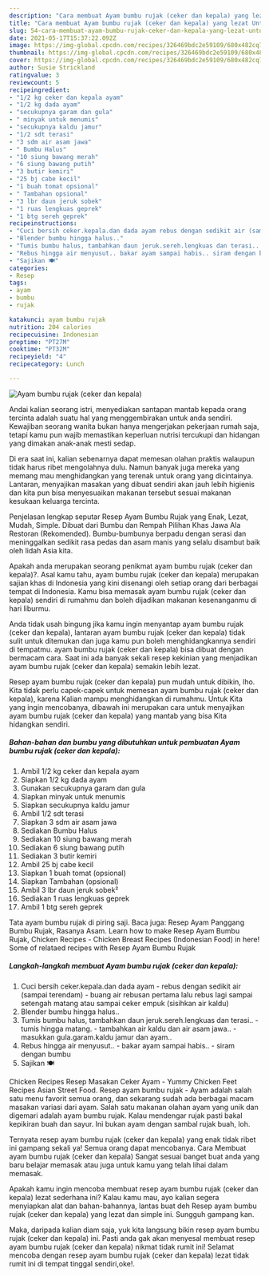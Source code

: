 ```yaml
---
description: "Cara membuat Ayam bumbu rujak (ceker dan kepala) yang lezat Untuk Jualan"
title: "Cara membuat Ayam bumbu rujak (ceker dan kepala) yang lezat Untuk Jualan"
slug: 54-cara-membuat-ayam-bumbu-rujak-ceker-dan-kepala-yang-lezat-untuk-jualan
date: 2021-05-17T15:37:22.092Z
image: https://img-global.cpcdn.com/recipes/326469bdc2e59109/680x482cq70/ayam-bumbu-rujak-ceker-dan-kepala-foto-resep-utama.jpg
thumbnail: https://img-global.cpcdn.com/recipes/326469bdc2e59109/680x482cq70/ayam-bumbu-rujak-ceker-dan-kepala-foto-resep-utama.jpg
cover: https://img-global.cpcdn.com/recipes/326469bdc2e59109/680x482cq70/ayam-bumbu-rujak-ceker-dan-kepala-foto-resep-utama.jpg
author: Susie Strickland
ratingvalue: 3
reviewcount: 5
recipeingredient:
- "1/2 kg ceker dan kepala ayam"
- "1/2 kg dada ayam"
- "secukupnya garam dan gula"
- " minyak untuk menumis"
- "secukupnya kaldu jamur"
- "1/2 sdt terasi"
- "3 sdm air asam jawa"
- " Bumbu Halus"
- "10 siung bawang merah"
- "6 siung bawang putih"
- "3 butir kemiri"
- "25 bj cabe kecil"
- "1 buah tomat opsional"
- " Tambahan opsional"
- "3 lbr daun jeruk sobek"
- "1 ruas lengkuas geprek"
- "1 btg sereh geprek"
recipeinstructions:
- "Cuci bersih ceker.kepala.dan dada ayam rebus dengan sedikit air (sampai terendam) buang air rebusan pertama lalu rebus lagi sampai setengah matang atau sampai ceker empuk (sisihkan air kaldu)"
- "Blender bumbu hingga halus.."
- "Tumis bumbu halus, tambahkan daun jeruk.sereh.lengkuas dan terasi.. tumis hingga matang. tambahkan air kaldu dan air asam jawa.. masukkan gula.garam.kaldu jamur dan ayam.."
- "Rebus hingga air menyusut.. bakar ayam sampai habis.. siram dengan bumbu"
- "Sajikan 🍽"
categories:
- Resep
tags:
- ayam
- bumbu
- rujak

katakunci: ayam bumbu rujak 
nutrition: 204 calories
recipecuisine: Indonesian
preptime: "PT27M"
cooktime: "PT32M"
recipeyield: "4"
recipecategory: Lunch

---
```



![Ayam bumbu rujak (ceker dan kepala)](https://img-global.cpcdn.com/recipes/326469bdc2e59109/680x482cq70/ayam-bumbu-rujak-ceker-dan-kepala-foto-resep-utama.jpg)

Andai kalian seorang istri, menyediakan santapan mantab kepada orang tercinta adalah suatu hal yang menggembirakan untuk anda sendiri. Kewajiban seorang  wanita bukan hanya mengerjakan pekerjaan rumah saja, tetapi kamu pun wajib memastikan keperluan nutrisi tercukupi dan hidangan yang dimakan anak-anak mesti sedap.

Di era  saat ini, kalian sebenarnya dapat memesan olahan praktis walaupun tidak harus ribet mengolahnya dulu. Namun banyak juga mereka yang memang mau menghidangkan yang terenak untuk orang yang dicintainya. Lantaran, menyajikan masakan yang dibuat sendiri akan jauh lebih higienis dan kita pun bisa menyesuaikan makanan tersebut sesuai makanan kesukaan keluarga tercinta. 

Penjelasan lengkap seputar Resep Ayam Bumbu Rujak yang Enak, Lezat, Mudah, Simple. Dibuat dari Bumbu dan Rempah Pilihan Khas Jawa Ala Restoran (Rekomended). Bumbu-bumbunya berpadu dengan serasi dan meninggalkan sedikit rasa pedas dan asam manis yang selalu disambut baik oleh lidah Asia kita.

Apakah anda merupakan seorang penikmat ayam bumbu rujak (ceker dan kepala)?. Asal kamu tahu, ayam bumbu rujak (ceker dan kepala) merupakan sajian khas di Indonesia yang kini disenangi oleh setiap orang dari berbagai tempat di Indonesia. Kamu bisa memasak ayam bumbu rujak (ceker dan kepala) sendiri di rumahmu dan boleh dijadikan makanan kesenanganmu di hari liburmu.

Anda tidak usah bingung jika kamu ingin menyantap ayam bumbu rujak (ceker dan kepala), lantaran ayam bumbu rujak (ceker dan kepala) tidak sulit untuk ditemukan dan juga kamu pun boleh menghidangkannya sendiri di tempatmu. ayam bumbu rujak (ceker dan kepala) bisa dibuat dengan bermacam cara. Saat ini ada banyak sekali resep kekinian yang menjadikan ayam bumbu rujak (ceker dan kepala) semakin lebih lezat.

Resep ayam bumbu rujak (ceker dan kepala) pun mudah untuk dibikin, lho. Kita tidak perlu capek-capek untuk memesan ayam bumbu rujak (ceker dan kepala), karena Kalian mampu menghidangkan di rumahmu. Untuk Kita yang ingin mencobanya, dibawah ini merupakan cara untuk menyajikan ayam bumbu rujak (ceker dan kepala) yang mantab yang bisa Kita hidangkan sendiri.

<!--inarticleads1-->

##### Bahan-bahan dan bumbu yang dibutuhkan untuk pembuatan Ayam bumbu rujak (ceker dan kepala):

1. Ambil 1/2 kg ceker dan kepala ayam
1. Siapkan 1/2 kg dada ayam
1. Gunakan secukupnya garam dan gula
1. Siapkan  minyak untuk menumis
1. Siapkan secukupnya kaldu jamur
1. Ambil 1/2 sdt terasi
1. Siapkan 3 sdm air asam jawa
1. Sediakan  Bumbu Halus
1. Sediakan 10 siung bawang merah
1. Sediakan 6 siung bawang putih
1. Sediakan 3 butir kemiri
1. Ambil 25 bj cabe kecil
1. Siapkan 1 buah tomat (opsional)
1. Siapkan  Tambahan (opsional)
1. Ambil 3 lbr daun jeruk sobek²
1. Sediakan 1 ruas lengkuas geprek
1. Ambil 1 btg sereh geprek


Tata ayam bumbu rujak di piring saji. Baca juga: Resep Ayam Panggang Bumbu Rujak, Rasanya Asam. Learn how to make Resep Ayam Bumbu Rujak, Chicken Recipes - Chicken Breast Recipes (Indonesian Food) in here! Some of relataed recipes with Resep Ayam Bumbu Rujak 

<!--inarticleads2-->

##### Langkah-langkah membuat Ayam bumbu rujak (ceker dan kepala):

1. Cuci bersih ceker.kepala.dan dada ayam - rebus dengan sedikit air (sampai terendam) - buang air rebusan pertama lalu rebus lagi sampai setengah matang atau sampai ceker empuk (sisihkan air kaldu)
1. Blender bumbu hingga halus..
1. Tumis bumbu halus, tambahkan daun jeruk.sereh.lengkuas dan terasi.. - tumis hingga matang. - tambahkan air kaldu dan air asam jawa.. - masukkan gula.garam.kaldu jamur dan ayam..
1. Rebus hingga air menyusut.. - bakar ayam sampai habis.. - siram dengan bumbu
1. Sajikan 🍽


Chicken Recipes Resep Masakan Ceker Ayam - Yummy Chicken Feet Recipes Asian Street Food. Resep ayam bumbu rujak - Ayam adalah salah satu menu favorit semua orang, dan sekarang sudah ada berbagai macam masakan variasi dari ayam. Salah satu makanan olahan ayam yang unik dan digemari adalah ayam bumbu rujak. Kalau mendengar rujak pasti bakal kepikiran buah dan sayur. Ini bukan ayam dengan sambal rujak buah, loh. 

Ternyata resep ayam bumbu rujak (ceker dan kepala) yang enak tidak ribet ini gampang sekali ya! Semua orang dapat mencobanya. Cara Membuat ayam bumbu rujak (ceker dan kepala) Sangat sesuai banget buat anda yang baru belajar memasak atau juga untuk kamu yang telah lihai dalam memasak.

Apakah kamu ingin mencoba membuat resep ayam bumbu rujak (ceker dan kepala) lezat sederhana ini? Kalau kamu mau, ayo kalian segera menyiapkan alat dan bahan-bahannya, lantas buat deh Resep ayam bumbu rujak (ceker dan kepala) yang lezat dan simple ini. Sungguh gampang kan. 

Maka, daripada kalian diam saja, yuk kita langsung bikin resep ayam bumbu rujak (ceker dan kepala) ini. Pasti anda gak akan menyesal membuat resep ayam bumbu rujak (ceker dan kepala) nikmat tidak rumit ini! Selamat mencoba dengan resep ayam bumbu rujak (ceker dan kepala) lezat tidak rumit ini di tempat tinggal sendiri,oke!.

